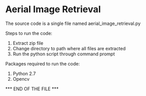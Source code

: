 # Aerial Image Retrieval
The source code is a single file named aerial_image_retrieval.py

Steps to run the code:
1) Extract zip file
2) Change directory to path where all files are extracted
2) Run the python script through command prompt


Packages required to run the code:
1. Python 2.7
2. Opencv 

*** END OF THE FILE ***
